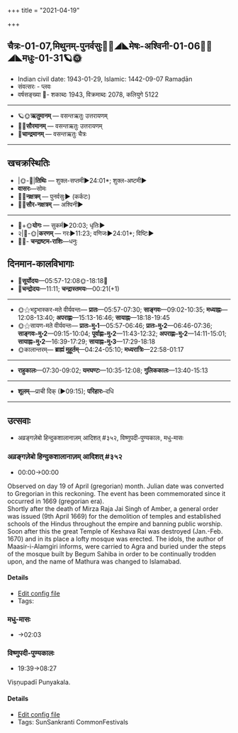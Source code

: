 +++
title = "2021-04-19"

+++
## चैत्रः-01-07,मिथुनम्-पुनर्वसुः🌛🌌◢◣मेषः-अश्विनी-01-06🌌🌞◢◣मधुः-01-31🪐🌞
- Indian civil date: 1943-01-29, Islamic: 1442-09-07 Ramaḍān
- संवत्सरः - प्लवः
- वर्षसङ्ख्या 🌛- शकाब्दः 1943, विक्रमाब्दः 2078, कलियुगे 5122
___________________
- 🪐🌞**ऋतुमानम्** — वसन्तऋतुः उत्तरायणम्
- 🌌🌞**सौरमानम्** — वसन्तऋतुः उत्तरायणम्
- 🌛**चान्द्रमानम्** — वसन्तऋतुः चैत्रः
___________________


## खचक्रस्थितिः
- |🌞-🌛|**तिथिः** — शुक्ल-सप्तमी►24:01*; शुक्ल-अष्टमी►  
- **वासरः**—सोमः  
- 🌌🌛**नक्षत्रम्** — पुनर्वसुः► (कर्कटः)  
- 🌌🌞**सौर-नक्षत्रम्** — अश्विनी►  
___________________
- 🌛+🌞**योगः** — सुकर्म►20:03; धृतिः►  
- २|🌛-🌞|**करणम्** — गरः►11:23; वणिजः►24:01*; विष्टिः►  
- 🌌🌛- **चन्द्राष्टम-राशिः**—धनुः  


## दिनमान-कालविभागाः
- 🌅**सूर्योदयः**—05:57-12:08🌞️-18:18🌇  
- 🌛**चन्द्रोदयः**—11:11; **चन्द्रास्तमयः**—00:21(+1)  
___________________
- 🌞⚝भट्टभास्कर-मते वीर्यवन्तः— **प्रातः**—05:57-07:30; **साङ्गवः**—09:02-10:35; **मध्याह्नः**—12:08-13:40; **अपराह्णः**—15:13-16:46; **सायाह्नः**—18:18-19:45  
- 🌞⚝सायण-मते वीर्यवन्तः— **प्रातः-मु॰1**—05:57-06:46; **प्रातः-मु॰2**—06:46-07:36; **साङ्गवः-मु॰2**—09:15-10:04; **पूर्वाह्णः-मु॰2**—11:43-12:32; **अपराह्णः-मु॰2**—14:11-15:01; **सायाह्नः-मु॰2**—16:39-17:29; **सायाह्नः-मु॰3**—17:29-18:18  
- 🌞कालान्तरम्— **ब्राह्मं मुहूर्तम्**—04:24-05:10; **मध्यरात्रिः**—22:58-01:17  
___________________
- **राहुकालः**—07:30-09:02; **यमघण्टः**—10:35-12:08; **गुलिककालः**—13:40-15:13  
___________________
- **शूलम्**—प्राची दिक् (►09:15); **परिहारः**–दधि  
___________________

## उत्सवाः
- अव्रङ्गज़ेबो हिन्दुकशालानाज़म् आदिशत् #३५२, विष्णुपदी-पुण्यकालः, मधु-मासः
### अव्रङ्गज़ेबो हिन्दुकशालानाज़म् आदिशत् #३५२
- 00:00→00:00

Observed on day 19 of April (gregorian) month. Julian date was converted to Gregorian in this reckoning. The event has been commemorated since it occurred in 1669 (gregorian era).  
Shortly after the death of Mirza Raja Jai Singh of Amber, a general order was issued (9th April 1669) for the demolition of temples and established schools of the Hindus throughout the empire and banning public worship. Soon after this the great Temple of Keshava Rai was destroyed (Jan.-Feb. 1670) and in its place a lofty mosque was erected. The idols, the author of Maasir-i-Alamgiri informs, were carried to Agra and buried under the steps of the mosque built by Begum Sahiba in order to be continually trodden upon, and the name of Mathura was changed to Islamabad.

#### Details
- [Edit config file](https://github.com/jyotisham/adyatithi/tree/master/mahApuruSha/xatra-later/gregorian/day/04/19/avrangazebo_hindukashAlAnAzam_Adishat.toml)
- Tags: 


### मधु-मासः
- →02:03
### विष्णुपदी-पुण्यकालः
- 19:39→08:27

Viṣṇupadī Punyakala.

#### Details
- [Edit config file](https://github.com/jyotisham/adyatithi/tree/master/time_focus/sankrAnti/description_only/viSNupadI-puNyakAlaH.toml)
- Tags: SunSankranti CommonFestivals


